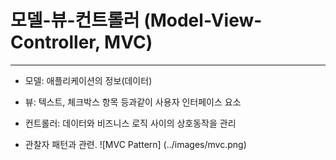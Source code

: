 # 모델-뷰-컨트롤러 (Model-View-Controller, MVC)
------------------------
* 모델: 애플리케이션의 정보(데이터)
* 뷰: 텍스트, 체크박스 항목 등과같이 사용자 인터페이스 요소
* 컨트롤러: 데이터와 비즈니스 로직 사이의 상호동작을 관리

* 관찰자 패턴과 관련. 
![MVC Pattern] (../images/mvc.png)



